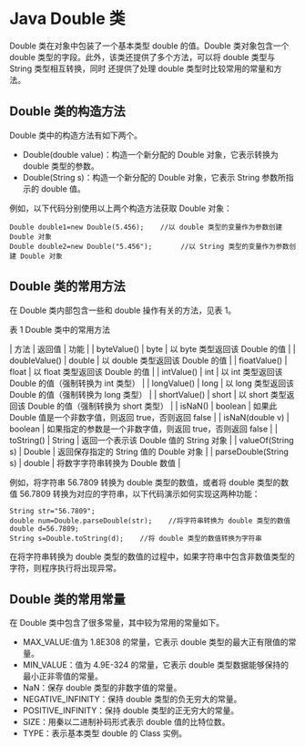 # Java Double 类

Double 类在对象中包装了一个基本类型 double 的值。Double 类对象包含一个 double 类型的字段。此外，该类还提供了多个方法，可以将 double 类型与 String 类型相互转换，同时 还提供了处理 double 类型时比较常用的常量和方法。

## Double 类的构造方法

Double 类中的构造方法有如下两个。

*   Double(double value)：构造一个新分配的 Double 对象，它表示转换为 double 类型的参数。
*   Double(String s)：构造一个新分配的 Double 对象，它表示 String 参数所指示的 double 值。

例如，以下代码分别使用以上两个构造方法获取 Double 对象：

```
Double double1=new Double(5.456);    //以 double 类型的变量作为参数创建 Double 对象
Double double2=new Double("5.456");       //以 String 类型的变量作为参数创建 Double 对象
```

## Double 类的常用方法

在 Double 类内部包含一些和 double 操作有关的方法，见表 1。

表 1 Double 类中的常用方法

| 方法 | 返回值 | 功能 |
| byteValue() | byte | 以 byte 类型返回该 Double 的值 |
| doubleValue() | double | 以 double 类型返回该 Double 的值 |
| fioatValue() | float | 以 float 类型返回该 Double 的值 |
| intValue() | int | 以 int 类型返回该 Double 的值（强制转换为 int 类型） |
| longValue() | long | 以 long 类型返回该 Double 的值（强制转换为 long 类型） |
| shortValue() | short | 以 short 类型返回该 Double 的值（强制转换为 short 类型） |
| isNaN() | boolean | 如果此 Double 值是一个非数字值，则返回 true，否则返回 false |
| isNaN(double v) | boolean | 如果指定的参数是一个非数字值，则返回 true，否则返回 false |
| toString() | String | 返回一个表示该 Double 值的 String 对象 |
| valueOf(String s) | Double | 返回保存指定的 String 值的 Double 对象 |
| parseDouble(String s) | double | 将数字字符串转换为 Double 数值 |

例如，将字符串 56.7809 转换为 double 类型的数值，或者将 double 类型的数值 56.7809 转换为对应的字符串，以下代码演示如何实现这两种功能：

```
String str="56.7809";
double num=Double.parseDouble(str);    //将字符串转换为 double 类型的数值
double d=56.7809;
String s=Double.toString(d);    //将 double 类型的数值转换为字符串
```

在将字符串转换为 double 类型的数值的过程中，如果字符串中包含非数值类型的字符，则程序执行将出现异常。

## Double 类的常用常量

在 Double 类中包含了很多常量，其中较为常用的常量如下。

*   MAX_VALUE:值为 1.8E308 的常量，它表示 double 类型的最大正有限值的常量。
*   MIN_VALUE：值为 4.9E-324 的常量，它表示 double 类型数据能够保持的最小正非零值的常量。
*   NaN：保存 double 类型的非数字值的常量。
*   NEGATIVE_INFINITY：保持 double 类型的负无穷大的常量。
*   POSITIVE_INFINITY：保持 double 类型的正无穷大的常量。
*   SIZE：用秦以二进制补码形式表示 double 值的比特位数。
*   TYPE：表示基本类型 double 的 Class 实例。